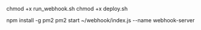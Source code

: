 chmod +x run_webhook.sh
chmod +x deploy.sh

npm install -g pm2
pm2 start ~/webhook/index.js --name webhook-server